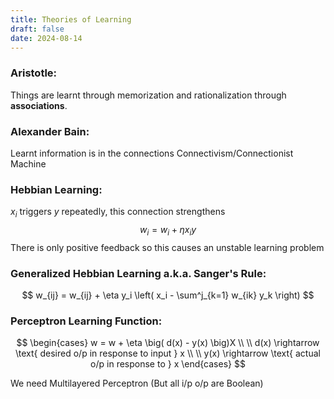 ```yaml
---
title: Theories of Learning
draft: false
date: 2024-08-14
---
```

### Aristotle:

Things are learnt through memorization and rationalization through **associations**.


### Alexander Bain:

Learnt information is in the connections 
Connectivism/Connectionist Machine


### Hebbian Learning:

$x_i$ triggers $y$ repeatedly, this connection strengthens 
$$
w_i = w_i + \eta x_i y
$$
There is only positive feedback so this causes an unstable learning problem


### Generalized Hebbian Learning a.k.a. Sanger's Rule:

$$
w_{ij} = w_{ij} + \eta y_i \left( x_i - \sum^j_{k=1} w_{ik} y_k \right)
$$

### Perceptron Learning Function:

$$
\begin{cases}
w = w + \eta \big( d(x) - y(x) \big)X \\
\\
d(x) \rightarrow \text{ desired o/p in response to input } x \\
\\
y(x) \rightarrow \text{ actual o/p in response to } x
\end{cases}
$$

We need Multilayered Perceptron (But all i/p o/p are Boolean)